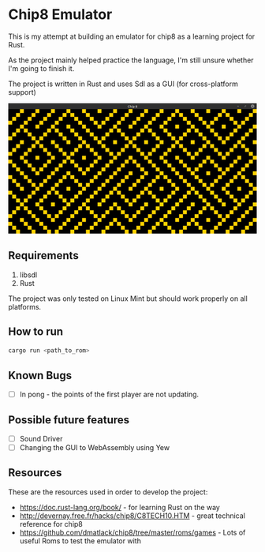 # Chip8 Emulator

This is my attempt at building an emulator for chip8 as a learning project for Rust.

As the project mainly helped practice the language, I'm still unsure whether I'm going to finish it. 

The project is written in Rust and uses Sdl as a GUI (for cross-platform support)

![mazze](docs/maze.png)

## Requirements
1. libsdl
2. Rust

The project was only tested on Linux Mint but should work properly on all platforms.

## How to run
```bash
cargo run <path_to_rom>
```


## Known Bugs

- [ ] In pong - the points of the first player are not updating.

## Possible future features
- [ ] Sound Driver
- [ ] Changing the GUI to WebAssembly using Yew

## Resources

These are the resources used in order to develop the project:
- https://doc.rust-lang.org/book/ - for learning Rust on the way
- http://devernay.free.fr/hacks/chip8/C8TECH10.HTM - great technical reference for chip8
- https://github.com/dmatlack/chip8/tree/master/roms/games - Lots of useful Roms to test the emulator with
